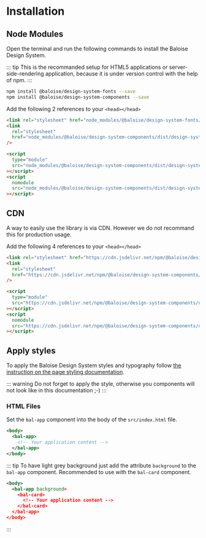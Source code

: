 # Installation

## Node Modules

Open the terminal and run the following commands to install the Baloise Design System.

::: tip
This is the recommanded setup for HTML5 applications or server-side-rendering application, because it is under version control with the help of npm.
:::

```bash
npm install @baloise/design-system-fonts --save
npm install @baloise/design-system-components --save
```

Add the following 2 references to your `<head></head>`

```html
<link rel="stylesheet" href="node_modules/@baloise/design-system-fonts/lib/fonts.cdn.css" />
<link
  rel="stylesheet"
  href="node_modules/@baloise/design-system-components/dist/design-system-components/design-system-components.css"
/>

<script
  type="module"
  src="node_modules/@baloise/design-system-components/dist/design-system-components/design-system-components.esm.js"
></script>
<script
  nomodule
  src="node_modules/@baloise/design-system-components/dist/design-system-components/design-system-components.js"
></script>
```

## CDN

A way to easily use the library is via CDN. However we do not recommand this for production usage.

Add the following 4 references to your `<head></head>`

```html
<link rel="stylesheet" href="https://cdn.jsdelivr.net/npm/@baloise/design-system-fonts/lib/fonts.cdn.css" />
<link
  rel="stylesheet"
  href="https://cdn.jsdelivr.net/npm/@baloise/design-system-components/dist/design-system-components/design-system-components.css"
/>

<script
  type="module"
  src="https://cdn.jsdelivr.net/npm/@baloise/design-system-components/dist/design-system-components/design-system-components.esm.js"
></script>
<script
  nomodule
  src="https://cdn.jsdelivr.net/npm/@baloise/design-system-components/dist/design-system-components/design-system-components.js"
></script>
```

## Apply styles

To apply the Baloise Design System styles and typography follow [the instruction on the page styling documentation](/components/getting-started/html5/styles.html).

::: warning
Do not forget to apply the style, otherwise you components will not look like in this documentation ;-)
:::

### HTML Files

Set the `bal-app` component into the body of the `src/index.html` file.

```xml
<body>
  <bal-app>
    <!-- Your application content -->
  </bal-app>
</body>
```

::: tip
To have light grey background just add the attribute `background` to the `bal-app` component. Recommended to use with the `bal-card` component.

```xml
<body>
  <bal-app background>
    <bal-card>
      <!-- Your application content -->
    </bal-card>
  </bal-app>
</body>
```

:::
